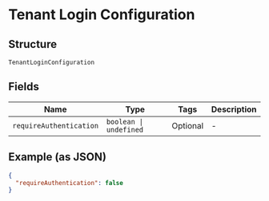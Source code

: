 
# Tenant Login Configuration

## Structure

`TenantLoginConfiguration`

## Fields

| Name | Type | Tags | Description |
|  --- | --- | --- | --- |
| `requireAuthentication` | `boolean \| undefined` | Optional | - |

## Example (as JSON)

```json
{
  "requireAuthentication": false
}
```

